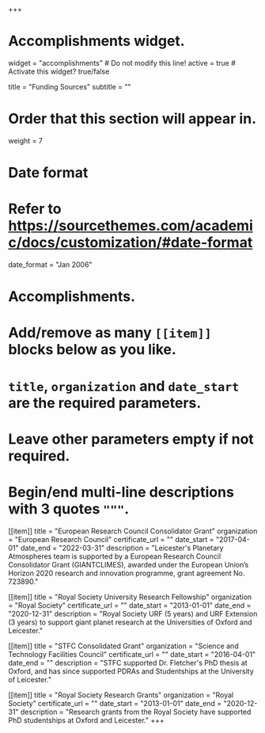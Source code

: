 +++
# Accomplishments widget.
widget = "accomplishments"  # Do not modify this line!
active = true  # Activate this widget? true/false

title = "Funding Sources"
subtitle = ""

# Order that this section will appear in.
weight = 7

# Date format
#   Refer to https://sourcethemes.com/academic/docs/customization/#date-format
date_format = "Jan 2006"

# Accomplishments.
#   Add/remove as many `[[item]]` blocks below as you like.
#   `title`, `organization` and `date_start` are the required parameters.
#   Leave other parameters empty if not required.
#   Begin/end multi-line descriptions with 3 quotes `"""`.

[[item]]
  title = "European Research Council Consolidator Grant"
  organization = "European Research Council"
  certificate_url = ""
  date_start = "2017-04-01"
  date_end = "2022-03-31"
  description = "Leicester's Planetary Atmospheres team is  supported by a European Research Council Consolidator Grant (GIANTCLIMES), awarded under the European Union’s Horizon 2020 research and innovation programme, grant agreement No. 723890."

[[item]]
  title = "Royal Society University Research Fellowship"
  organization = "Royal Society"
  certificate_url = ""
  date_start = "2013-01-01"
  date_end = "2020-12-31"
  description = "Royal Society URF (5 years) and URF Extension (3 years) to support giant planet research at the Universities of Oxford and Leicester."

[[item]]
  title = "STFC Consolidated Grant"
  organization = "Science and Technology Facilities Council"
  certificate_url = ""
  date_start = "2016-04-01"
  date_end = ""
  description = "STFC supported Dr. Fletcher's PhD thesis at Oxford, and has since supported PDRAs and Studentships at the University of Leicester."


  [[item]]
    title = "Royal Society Research Grants"
    organization = "Royal Society"
    certificate_url = ""
    date_start = "2013-01-01"
    date_end = "2020-12-31"
    description = "Research grants from the Royal Society have supported PhD studentships at Oxford and Leicester."
+++
